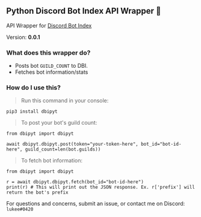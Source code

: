 ## Python Discord Bot Index API Wrapper 🎉
API Wrapper for [Discord Bot Index](https://discordbotindex.com)

Version: **0.0.1**

### What does this wrapper do?
- Posts bot `GUILD_COUNT` to DBI.
- Fetches bot information/stats

### How do I use this?

> Run this command in your console:
```
pip3 install dbipyt
```

> To post your bot's guild count:
```
from dbipyt import dbipyt

await dbipyt.dbipyt.post(token="your-token-here", bot_id="bot-id-here", guild_count=len(bot.guilds))
```

> To fetch bot information:
```
from dbipyt import dbipyt

r = await dbipyt.dbipyt.fetch(bot_id="bot-id-here")
print(r) # This will print out the JSON response. Ex. r['prefix'] will return the bot's prefix
```


For questions and concerns, submit an issue, or contact me on Discord: `lukee#0420`
